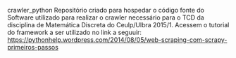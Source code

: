 crawler_python
Repositório criado para hospedar o código fonte do Software utilizado para realizar o crawler necessário para o TCD da disciplina de Matemática Discreta do Ceulp/Ulbra 2015/1. Acessem o tutorial do framework a ser utilizado no link a seguuir: https://pythonhelp.wordpress.com/2014/08/05/web-scraping-com-scrapy-primeiros-passos
